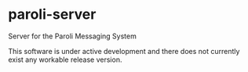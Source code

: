 paroli-server
=============

Server for the Paroli Messaging System

This software is under active development and
there does not currently exist any workable release version.
